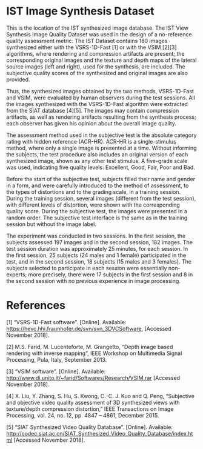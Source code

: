 # IST Image Synthesis Dataset

This is the location of the IST synthesized image database. The IST View Synthesis Image Quality Dataset was used in the design of a no-reference quality assessment metric. The IST Dataset contains 180 images synthesized either with the VSRS-1D-Fast [1] or with the VSIM [2][3] algorithms, where rendering and compression artifacts are present; the corresponding original images and the texture and depth maps of the lateral source images (left and right), used for the synthesis, are included. The subjective quality scores of the synthesized and original images are also provided. 

Thus, the synthesized images obtained by the two methods, VSRS-1D-Fast and VSIM, were evaluated by human observers during the test sessions. 	All the images synthesized with the VSRS-1D-Fast algorithm were extracted from the SIAT database [4][5]. The images may contain compression artifacts, as well as rendering artifacts resulting from the synthesis process; each observer has given his opinion about the overall image quality.

The assessment method used in the subjective test is the absolute category rating with hidden reference (ACR-HR). ACR-HR is a single-stimulus method, where only a single image is presented at a time. Without informing the subjects, the test procedure also includes an original version of each synthesized image, shown as any other test stimulus. A five-grade scale was used, indicating five quality levels: Excellent, Good, Fair, Poor and Bad.

Before the start of the subjective test, subjects filled their name and gender in a form, and were carefully introduced to the method of assessment, to the types of distortions and to the grading scale, in a training session. During the training session, several images (different from the test session), with different levels of distortion, were shown with the corresponding quality score. During the subjective test, the images were presented in a random order. The subjective test interface is the same as in the training session but without the image label.

The experiment was conducted in two sessions. In the first session, the subjects assessed 197 images and in the second session, 182 images. The test session duration was approximately 25 minutes, for each session. In the first session, 25 subjects (24 males and 1 female) participated in the test, and in the second session, 18 subjects (15 males and 3 females). The subjects selected to participate in each session were essentially non-experts; more precisely, there were 17 subjects in the first session and 8 in the second session with no previous experience in image processing.
  
# References

[1]	“VSRS-1D-Fast software”. [Online]. Available: https://hevc.hhi.fraunhofer.de/svn/svn_3DVCSoftware, [Accessed November 2018]. 

[2]	M.S. Farid, M. Lucenteforte, M. Grangetto, “Depth image based rendering with inverse mapping”, IEEE Workshop on Multimedia Signal Processing, Pula, Italy, September 2013. 

[3]	“VSIM software”. [Online]. Available: http://www.di.unito.it/~farid/Softwares/Research/VSIM.rar [Accessed November 2018].

[4] X. Liu, Y. Zhang, S. Hu, S. Kwong, C.-C. J. Kuo and Q. Peng, “Subjective and objective video quality assessment of 3D synthesized views with texture/depth compression distortion,” IEEE Transactions on Image Processing, vol. 24, no. 12, pp. 4847 – 4861, December 2015.

[5]	“SIAT Synthesized Video Quality Database”. [Online]. Available: http://codec.siat.ac.cn/SIAT_Synthesized_Video_Quality_Database/index.html [Accessed November 2018].

